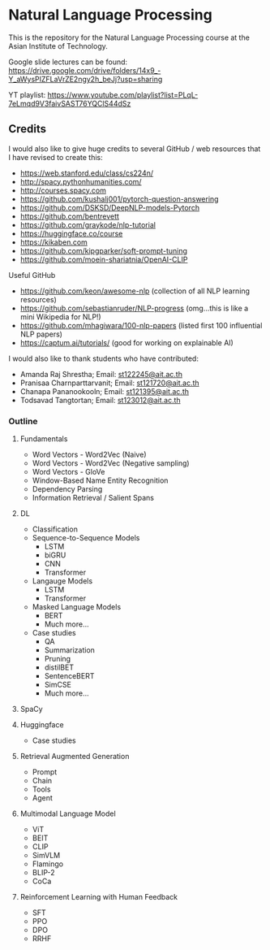 # Natural Language Processing

This is the repository for the Natural Language Processing course at the Asian Institute of Technology.

Google slide lectures can be found:  <https://drive.google.com/drive/folders/14x9_-Y_aWysPIZFLaVrZE2ngy2h_beJj?usp=sharing>  

YT playlist: <https://www.youtube.com/playlist?list=PLqL-7eLmqd9V3faivSAST76YQClS44dSz>

## Credits

I would also like to give huge credits to several GitHub / web resources that I have revised to create this:

- <https://web.stanford.edu/class/cs224n/>
- <http://spacy.pythonhumanities.com/>
- <http://courses.spacy.com>
- <https://github.com/kushalj001/pytorch-question-answering>
- <https://github.com/DSKSD/DeepNLP-models-Pytorch>
- <https://github.com/bentrevett>
- <https://github.com/graykode/nlp-tutorial>
- <https://huggingface.co/course>
- <https://kikaben.com>
- <https://github.com/kipgparker/soft-prompt-tuning>
- <https://github.com/moein-shariatnia/OpenAI-CLIP>

Useful GitHub

- <https://github.com/keon/awesome-nlp> (collection of all NLP learning resources)
- <https://github.com/sebastianruder/NLP-progress> (omg...this is like a mini Wikipedia for NLP!)
- <https://github.com/mhagiwara/100-nlp-papers> (listed first 100 influential NLP papers)
- <https://captum.ai/tutorials/> (good for working on explainable AI)

I would also like to thank students who have contributed:

- Amanda Raj Shrestha;  Email: <st122245@ait.ac.th>
- Pranisaa Charnparttarvanit; Email: <st121720@ait.ac.th>
- Chanapa Pananookooln; Email: <st121395@ait.ac.th>
- Todsavad Tangtortan; Email: <st123012@ait.ac.th>

### Outline

1. Fundamentals
   - Word Vectors - Word2Vec (Naive)
   - Word Vectors - Word2Vec (Negative sampling)
   - Word Vectors - GloVe
   - Window-Based Name Entity Recognition
   - Dependency Parsing
   - Information Retrieval / Salient Spans
2. DL
   - Classification
   - Sequence-to-Sequence Models
      - LSTM
      - biGRU
      - CNN
      - Transformer
   - Langauge Models
      - LSTM
      - Transformer
   - Masked Language Models
      - BERT
      - Much more...
   - Case studies
      - QA
      - Summarization
      - Pruning
      - distilBET
      - SentenceBERT
      - SimCSE
      - Much more...

3. SpaCy
4. Huggingface
   - Case studies

5. Retrieval Augmented Generation
   - Prompt
   - Chain
   - Tools
   - Agent
6. Multimodal Language Model 
   - ViT
   - BEIT
   - CLIP
   - SimVLM
   - Flamingo
   - BLIP-2
   - CoCa
7. Reinforcement Learning with Human Feedback
   - SFT
   - PPO
   - DPO
   - RRHF